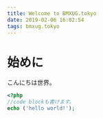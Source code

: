 ```yaml
---
title: Welcome to BMXUG.tokyo
date: 2019-02-06 16:02:54
tags: bmxug.tokyo
---
```


# 始めに
こんにちは世界。

```php
<?php
//code blockも書けます。
echo ('hello world!');
```